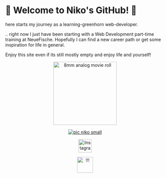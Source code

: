 #  :hibiscus: Welcome to Niko's GitHub! :cherry_blossom:

here starts my journey as a learning-greenhorn web-developer.

  .. right now I just have been starting with a Web Development part-time training at NeueFische.
Hopefully I can find a new career path or get some inspiration for life in general.

Enjoy this site even if its still mostly empty and enjoy life and yourself!
<div align="center">
<img src="https://github.com/NikCrmr/-NikCrmr/assets/148204632/ea5e490b-d6be-4bec-9b7e-cc8cf1e911b8" alt="8mm analog movie roll" width="200px">


[![pic niko small](https://github.com/NikCrmr/-NikCrmr/assets/148204632/e5a11f0d-873a-4651-b5e3-740987b9c832 "Bild von Niko")](https://www.instagram.com/puijolove/)

<a href="https://www.instagram.com/puijolove/"><img src="https://github.com/NikCrmr/-NikCrmr/assets/148204632/768b8944-2ad4-414f-bf63-00991caed358" alt="Instagram" style="width:42px;height:42px;"></a>


<div>
  <a href="https://www.instagram.com/puijolove/">
    <img src="https://github.com/NikCrmr/-NikCrmr/assets/148204632/768b8944-2ad4-414f-bf63-00991caed358" width="50px" alt="!!!"/>
  </a>
  </div>
  </div>
